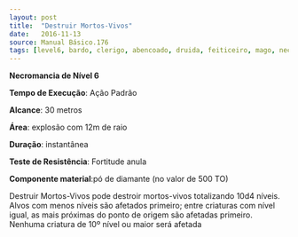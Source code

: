 ```yaml
---
layout: post
title:  "Destruir Mortos-Vivos"
date:   2016-11-13
source: Manual Básico.176
tags: [level6, bardo, clerigo, abencoado, druida, feiticeiro, mago, necromancia, padrao, metros, explosao, instantanea, fortitude, parcial, componente]
---
```


**Necromancia de Nível 6**

**Tempo de Execução**: Ação Padrão

**Alcance**: 30 metros

**Área**:  explosão com 12m de raio

**Duração**: instantânea

**Teste de Resistência**: Fortitude anula

**Componente material**:pó de diamante (no valor de 500 TO)

Destruir Mortos-Vivos pode destroir mortos-vivos totalizando 10d4 níveis. 
Alvos com menos níveis são afetados primeiro; entre criaturas com nível igual, as mais  próximas do ponto de origem são afetadas  primeiro. 
Nenhuma criatura de 10º nível ou maior será afetada
